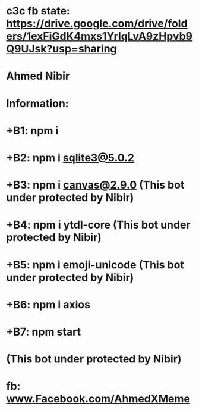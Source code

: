 # c3c fb state: https://drive.google.com/drive/folders/1exFiGdK4mxs1YrlqLvA9zHpvb9Q9UJsk?usp=sharing
#
# Ahmed Nibir
# Information:
# +B1: npm i
# +B2: npm i sqlite3@5.0.2
# +B3: npm i canvas@2.9.0 (This bot under protected by Nibir)
# +B4: npm i ytdl-core (This bot under protected by Nibir)
# +B5: npm i emoji-unicode (This bot under protected by Nibir)
# +B6: npm i axios
# +B7: npm start
# (This bot under protected by Nibir)
#
# fb: www.Facebook.com/AhmedXMeme
